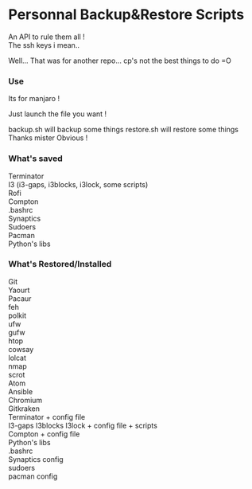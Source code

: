 # Personnal Backup&Restore Scripts

An API to rule them all !  
The ssh keys i mean..

Well... That was for another repo... cp's not the best things to do =O

### Use
Its for manjaro !

Just launch the file you want !

backup.sh will backup some things
restore.sh will restore some things
Thanks mister Obvious !

### What's saved

Terminator  
I3 (i3-gaps, i3blocks, i3lock, some scripts)  
Rofi  
Compton  
.bashrc  
Synaptics  
Sudoers  
Pacman  
Python's libs  

### What's Restored/Installed

Git  
Yaourt  
Pacaur  
feh  
polkit  
ufw  
gufw  
htop  
cowsay  
lolcat  
nmap  
scrot  
Atom  
Ansible  
Chromium  
Gitkraken  
Terminator + config file  
I3-gaps I3blocks I3lock  + config file + scripts  
Compton  + config file  
Python's libs  
.bashrc  
Synaptics config  
sudoers  
pacman config  
